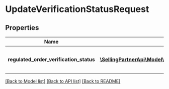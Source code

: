 # UpdateVerificationStatusRequest

## Properties
Name | Type | Description | Notes
------------ | ------------- | ------------- | -------------
**regulated_order_verification_status** | [**\SellingPartnerApi\Model\UpdateVerificationStatusRequestBody**](UpdateVerificationStatusRequestBody.md) | The updated values of the VerificationStatus field. | 

[[Back to Model list]](../README.md#documentation-for-models) [[Back to API list]](../README.md#documentation-for-api-endpoints) [[Back to README]](../README.md)


